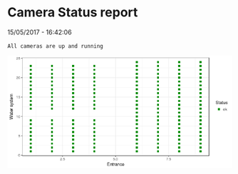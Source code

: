 Camera Status report
================
15/05/2017 - 16:42:06

    All cameras are up and running

![](camreport_files/figure-markdown_github/unnamed-chunk-2-1.png)

